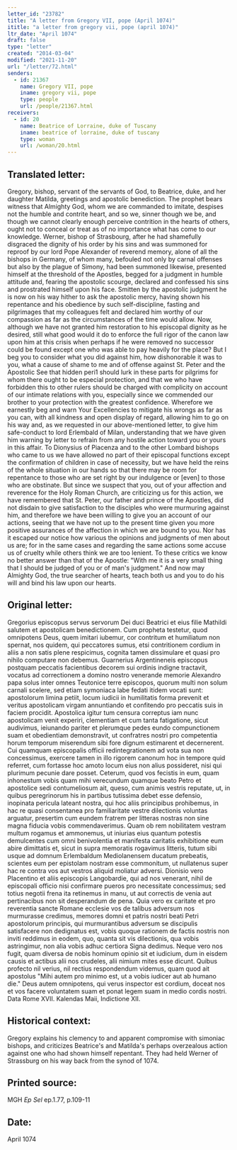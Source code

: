 ```yaml
---
letter_id: "23782"
title: "A letter from Gregory VII, pope (April 1074)"
ititle: "a letter from gregory vii, pope (april 1074)"
ltr_date: "April 1074"
draft: false
type: "letter"
created: "2014-03-04"
modified: "2021-11-20"
url: "/letter/72.html"
senders:
  - id: 21367
    name: Gregory VII, pope
    iname: gregory vii, pope
    type: people
    url: /people/21367.html
receivers:
  - id: 20
    name: Beatrice of Lorraine, duke of Tuscany
    iname: beatrice of lorraine, duke of tuscany
    type: woman
    url: /woman/20.html
---
```

<h2> Translated letter:</h2>Gregory, bishop, servant of the servants of God, to Beatrice, duke, and her daughter Matilda, greetings and apostolic benediction.
The prophet bears witness that Almighty God, whom we are commanded to imitate, despises not the humble and contrite heart, and so we, sinner though we be, and though we cannot clearly enough perceive contrition in the hearts of others, ought not to conceal or treat as of no importance what has come to our knowledge. Werner, bishop of Strasbourg, after he had shamefully disgraced the dignity of his order by his sins and was summoned for reproof by our lord Pope Alexander of reverend memory, alone of all the bishops in Germany, of whom many, befouled not only by carnal offenses but also by the plague of Simony, had been summoned likewise, presented himself at the threshold of the Apostles, begged for a judgment in humble attitude and, fearing the apostolic scourge, declared and confessed his sins and prostrated himself upon his face. Smitten by the apostolic judgment he is now on his way hither to ask the apostolic mercy, having shown his repentance and his obedience by such self-discipline, fasting and pilgrimages that my colleagues felt and declared him worthy of our compassion as far as the circumstances of the time would allow.
Now, although we have not granted him restoration to his episcopal dignity as he desired, still what good would it do to enforce the full rigor of the canon law upon him at this crisis when perhaps if he were removed no successor could be found except one who was able to pay heavily for the place?
But I beg you to consider what you did against him, how dishonorable it was to you, what a cause of shame to me and of offense against St. Peter and the Apostolic See that hidden peri1 should lurk in these parts for pilgrims for whom there ought to be especial protection, and that we who have forbidden this to other rulers should be charged with complicity on account of our intimate relations with you, especially since we commended our brother to your protection with the greatest confidence.
Wherefore we earnestly beg and warn Your Excellencies to mitigate his wrongs as far as you can, with all kindness and open display of regard, allowing him to go on his way and, as we requested in our above-mentioned letter, to give him safe-conduct to lord Erlembald of Milan, understanding that we have given him warning by letter to refrain from any hostile action toward you or yours in this affair.
To Dionysius of Piacenza and to the other Lombard bishops who came to us we have allowed no part of their episcopal functions except the confirmation of children in case of necessity, but we have held the reins of the whole situation in our hands so that there may be room for repentance to those who are set right by our indulgence or [even] to those who are obstinate. But since we suspect that you, out of your affection and reverence for the Holy Roman Church, are criticizing us for this action, we have remembered that St. Peter, our father and prince of the Apostles, did not disdain to give satisfaction to the disciples who were murmuring against him, and therefore we have been willing to give you an account of our actions, seeing that we have not up to the present time given you more positive assurances of the affection in which we are bound to you. Nor has it escaped our notice how various the opinions and judgments of men about us are; for in the same cases and regarding the same actions some accuse us of cruelty while others think we are too lenient. To these critics we know no better answer than that of the Apostle: "With me it is a very small thing that I should be judged of you or of man's judgment."
And now may Almighty God, the true searcher of hearts, teach both us and you to do his will and bind his law upon our hearts.
<h2 class="mt-4"> Original letter:</h2>Gregorius episcopus servus servorum Dei duci Beatrici et eius filie Mathildi salutem et apostolicam benedictionem.
Cum propheta testetur, quod omnipotens Deus, quem imitari iubemur, cor contritum et humiliatum non spernat, nos quidem, qui peccatores sumus, etsi contritionem cordium in aliis a non satis plene respicimus, cognita tamen dissimulare et quasi pro nihilo computare non debemus. Guarnerius Argentineneis episcopus postquam peccatis facientibus decorem sui ordinis indigne tractavit, vocatus ad correctionem a domino nostro venerande memorie Alexandro papa solus inter omnes Teutonice terre episcopos, quorum multi non solum carnali scelere, sed etiam symoniaca labe fedati itidem vocati sunt: apostolorum limina petiit, locum iudicii in humilitatis forma prevenit et veritus apostolicam virgam annuntiando et confitendo pro peccatis suis in faciem procidit. Apostolica igitur tum censura correptus iam nunc apostolicam venit experiri, clementiam et cum tanta fatigatione, sicut audivimus, ieiunando pariter et plerumque pedes eundo compunctionem suam et obedientiam demonstravit, ut confratres nostri pro competentia horum temporum miserendum sibi fore dignum estimarent et decernerent. Cui quamquam episcopalis officii redintegrationem ad vota sua non concessimus, exercere tamen in illo rigorem canonum hoc in tempore quid referret, cum fortasse hoc amoto locum eius non alius possideret, nisi qui plurimum pecunie dare posset. Ceterum, quod vos fecistis in eum, quam inhonestum vobis quam mihi verecundum quamque beato Petro et apostolice sedi contumeliosum ait, queso, cum animis vestris reputate, ut, in quibus peregrinorum his in partibus tutissima debet esse defensio, inopinata pericula lateant nostra, qui hoc aliis principibus prohibemus, in hac re quasi consentanea pro familiaritate vestre dilectionis voluntas arguatur, presertim cum eundem fratrem per litteras nostras non sine magna fiducia vobis commendaverimus. Quam ob rem nobilitatem vestram multum rogamus et ammonemus, ut iniurias eius quantum potestis demulcentes cum omni benivolentia et manifesta caritatis exhibitione eum abire dimittatis et, sicut in supra memoratis rogavimus litteris, tutum sibi usque ad domnum Erlembaldum Mediolanensem ducatum prebeatis, scientes eum per epistolam nostram esse commonitum, ut nullatenus super hac re contra vos aut vestros aliquid moliatur adversi.
Dionisio vero Placentino et aliis episcopis Langobardie, qui ad nos venerant, nihil de episcopali officio nisi confirmare pueros pro necessitate concessimus; sed totius negotii frena ita retinemus in manu, ut aut correctis de venia aut pertinacibus non sit desperandum de pena. Quia vero ex caritate et pro reverentia sancte Romane ecclesie vos de talibus adversum nos murmurasse credimus, memores domni et patris nostri beati Petri apostolorum principis, qui murmurantibus adversum se discipulis satisfacere non dedignatus est, vobis quoque rationem de factis nostris non inviti reddimus in eodem, quo, quanta sit vis dilectionis, qua vobis astringimur, non alia vobis adhuc certiora Signa dedimus. Neque vero nos fugit, quam diversa de nobis hominum opinio sit et iudicium, dum in eisdem causis et actibus alii nos crudeles, alii nimium mites esse dicunt. Quibus profecto nil verius, nil rectius respondendum videmus, quam quod ait apostolus "Mihi autem pro minimo est, ut a vobis iudicer aut ab humano die."
Deus autem omnipotens, qui verus inspector est cordium, doceat nos et vos facere voluntatem suam et ponat legem suam in medio cordis nostri. Data Rome XVII. Kalendas Maii, Indictione XII.
<h2 class="mt-4"> Historical context:</h2>Gregory explains his clemency to and apparent compromise with simoniac bishops, and criticizes Beatrice's and Matilda's perhaps overzealous action against one who had shown himself repentant.  They had held Werner of Strassburg on his way back from the synod of 1074.
<h2 class="mt-4"> Printed source:</h2><p>MGH <em>Ep Sel</em> ep.1.77, p.109-11</p><h2 class="mt-4"> Date:</h2>April 1074